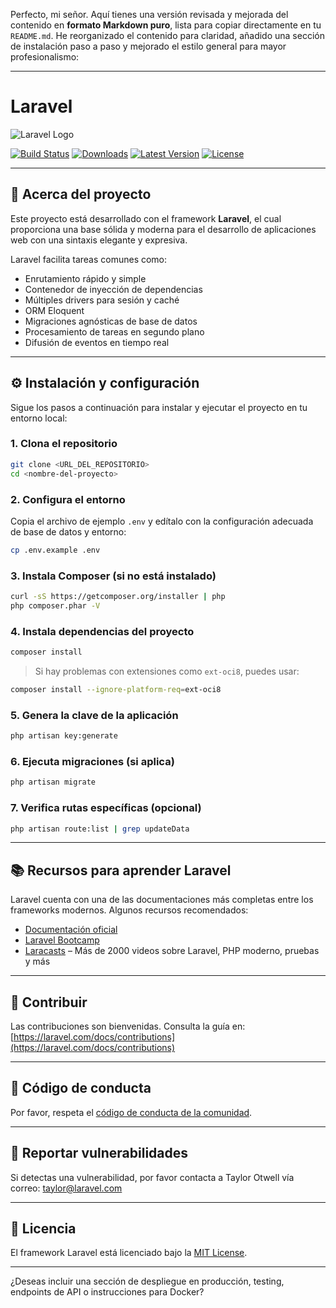Perfecto, mi señor. Aquí tienes una versión revisada y mejorada del contenido en **formato Markdown puro**, lista para copiar directamente en tu `README.md`. He reorganizado el contenido para claridad, añadido una sección de instalación paso a paso y mejorado el estilo general para mayor profesionalismo:

---

# Laravel

![Laravel Logo](https://raw.githubusercontent.com/laravel/art/master/logo-lockup/5%20SVG/2%20CMYK/1%20Full%20Color/laravel-logolockup-cmyk-red.svg)

[![Build Status](https://github.com/laravel/framework/workflows/tests/badge.svg)](https://github.com/laravel/framework/actions)
[![Downloads](https://img.shields.io/packagist/dt/laravel/framework)](https://packagist.org/packages/laravel/framework)
[![Latest Version](https://img.shields.io/packagist/v/laravel/framework)](https://packagist.org/packages/laravel/framework)
[![License](https://img.shields.io/packagist/l/laravel/framework)](https://packagist.org/packages/laravel/framework)

---

## 🧰 Acerca del proyecto

Este proyecto está desarrollado con el framework **Laravel**, el cual proporciona una base sólida y moderna para el desarrollo de aplicaciones web con una sintaxis elegante y expresiva.

Laravel facilita tareas comunes como:

* Enrutamiento rápido y simple
* Contenedor de inyección de dependencias
* Múltiples drivers para sesión y caché
* ORM Eloquent
* Migraciones agnósticas de base de datos
* Procesamiento de tareas en segundo plano
* Difusión de eventos en tiempo real

---

## ⚙️ Instalación y configuración

Sigue los pasos a continuación para instalar y ejecutar el proyecto en tu entorno local:

### 1. Clona el repositorio

```bash
git clone <URL_DEL_REPOSITORIO>
cd <nombre-del-proyecto>
```

### 2. Configura el entorno

Copia el archivo de ejemplo `.env` y edítalo con la configuración adecuada de base de datos y entorno:

```bash
cp .env.example .env
```

### 3. Instala Composer (si no está instalado)

```bash
curl -sS https://getcomposer.org/installer | php
php composer.phar -V
```

### 4. Instala dependencias del proyecto

```bash
composer install
```

> Si hay problemas con extensiones como `ext-oci8`, puedes usar:

```bash
composer install --ignore-platform-req=ext-oci8
```

### 5. Genera la clave de la aplicación

```bash
php artisan key:generate
```

### 6. Ejecuta migraciones (si aplica)

```bash
php artisan migrate
```

### 7. Verifica rutas específicas (opcional)

```bash
php artisan route:list | grep updateData
```

---

## 📚 Recursos para aprender Laravel

Laravel cuenta con una de las documentaciones más completas entre los frameworks modernos. Algunos recursos recomendados:

* [Documentación oficial](https://laravel.com/docs)
* [Laravel Bootcamp](https://bootcamp.laravel.com)
* [Laracasts](https://laracasts.com) – Más de 2000 videos sobre Laravel, PHP moderno, pruebas y más

---

## 🤝 Contribuir

Las contribuciones son bienvenidas. Consulta la guía en:
[https://laravel.com/docs/contributions](https://laravel.com/docs/contributions)

---

## 🧭 Código de conducta

Por favor, respeta el [código de conducta de la comunidad](https://laravel.com/docs/contributions#code-of-conduct).

---

## 🔐 Reportar vulnerabilidades

Si detectas una vulnerabilidad, por favor contacta a Taylor Otwell vía correo:
[taylor@laravel.com](mailto:taylor@laravel.com)

---

## 📝 Licencia

El framework Laravel está licenciado bajo la [MIT License](https://opensource.org/licenses/MIT).

---

¿Deseas incluir una sección de despliegue en producción, testing, endpoints de API o instrucciones para Docker?
